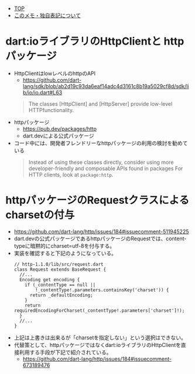- [TOP](./README.md)
- [このメモ・独自表記について](../README.md)


# dart:ioライブラリのHttpClientと httpパッケージ
* HttpClientはlowレベルのhttpのAPI
  * https://github.com/dart-lang/sdk/blob/ab2d19c93da6eaf14adc4d3161c8b19a5029cf8d/sdk/lib/io/io.dart#L63
  > The classes [HttpClient] and [HttpServer] provide low-level HTTPfunctionality.
* httpパッケージ
  * https://pub.dev/packages/http
  * dart.devによる公式パッケージ
* コード中には、開発者フレンドリーなhttpパッケージの利用の検討を勧めている
  > Instead of using these classes directly, consider using more developer-friendly and composable APIs found in packages
  > For HTTP clients, look at `package:http`.

# httpパッケージのRequestクラスによるcharsetの付与
* https://github.com/dart-lang/http/issues/184#issuecomment-511945225
* dart.devの公式パッケージであるhttpパッケージのRequestでは、content-typeに暗黙的にcharset=utf-8を付与する。
* 実装を確認すると下記のようになっている。
  ```
  // http-1.1.0/lib/src/request.dart
  class Request extends BaseRequest {
    //...
    Encoding get encoding {
      if (_contentType == null ||
          !_contentType!.parameters.containsKey('charset')) {
        return _defaultEncoding;
      }
      return requiredEncodingForCharset(_contentType!.parameters['charset']!);
    }
    //...
  }
  ```
* 上記は上書きは出来るが「charsetを指定しない」という選択はできない。
* 代替策として、httpパッケージではなくdart:ioライブラリのHttpClientを直接利用する手段が下記で紹介されている。
  * https://github.com/dart-lang/http/issues/184#issuecomment-673189476

